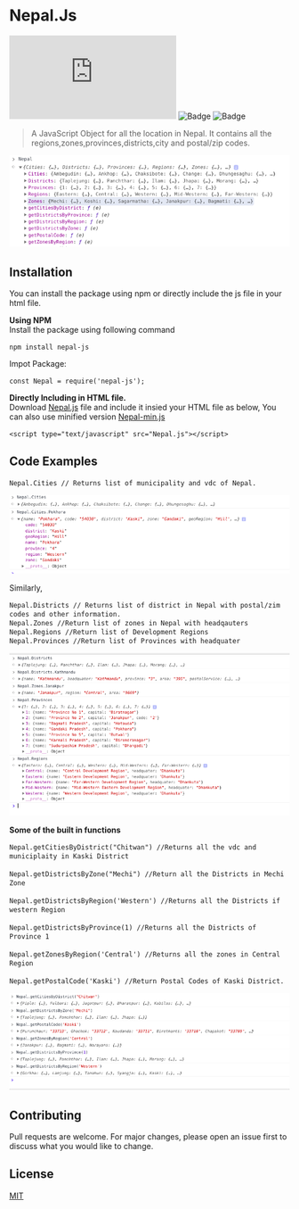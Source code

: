 # Nepal.Js 
![Last Commit](https://img.shields.io/github/last-commit/ramanic/nepal.js) ![Badge](https://img.shields.io/npm/l/nepal-js) ![Badge](https://img.shields.io/npm/dt/nepal-js?style=plastic)

>A JavaScript Object for all the location in Nepal. It contains all the regions,zones,provinces,districts,city and postal/zip codes.<br>

![Nepal.js](/screenshots/nepal.png?raw=true "Nepal.js")

## Installation
You can install the package using npm or directly include the js file in your html file.<br>

**Using NPM**<br>
Install the package using following command 
```
npm install nepal-js
```
Impot Package:
```
const Nepal = require('nepal-js');
```

**Directly Including in HTML file.**<br>
Download [Nepal.js](https://raw.githubusercontent.com/ramanic/Nepal.js/master/js/Nepal.js) file and include it insied your HTML file as below,
You can also use minified version [Nepal-min.js](https://raw.githubusercontent.com/ramanic/Nepal.js/master/js/Nepal-mini.js)
```
<script type="text/javascript" src="Nepal.js"></script>

```

## Code Examples

```
Nepal.Cities // Returns list of municipality and vdc of Nepal.
```
![City](/screenshots/city.png?raw=true "City")

Similarly,
```
Nepal.Districts // Returns list of district in Nepal with postal/zim codes and other information.
Nepal.Zones //Return list of zones in Nepal with headqauters
Nepal.Regions //Return list of Development Regions
Nepal.Provinces //Return list of Provinces with headquater
```
![Examples](/screenshots/examples.png?raw=true "Examples")

**Some of the built in functions**
```
Nepal.getCitiesByDistrict("Chitwan") //Returns all the vdc and municiplaity in Kaski District

Nepal.getDistrictsByZone("Mechi") //Return all the Districts in Mechi Zone

Nepal.getDistrictsByRegion('Western') //Returns all the Districts if western Region

Nepal.getDistrictsByProvince(1) //Returns all the Districts of Province 1

Nepal.getZonesByRegion('Central') //Returns all the zones in Central Region

Nepal.getPostalCode('Kaski') //Return Postal Codes of Kaski District.

```
![Examples](/screenshots/examples2.png?raw=true "Examples")

## Contributing
Pull requests are welcome. For major changes, please open an issue first to discuss what you would like to change.

## License
[MIT](https://choosealicense.com/licenses/mit/)



